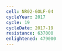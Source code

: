 ```yaml
---
cell: NR02-GOLF-04
cycleYear: 2017
cycle: 19
cycleDate: 2017-19
resistance: 637000
enlightened: 479000
---
```

